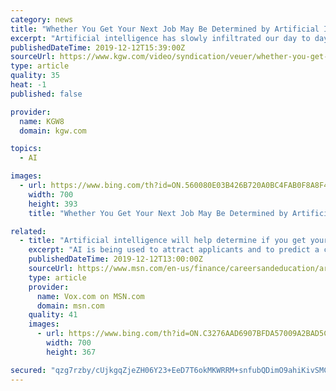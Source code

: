 ```yaml
---
category: news
title: "Whether You Get Your Next Job May Be Determined by Artificial Intelligence"
excerpt: "Artificial intelligence has slowly infiltrated our day to day culture... And now, recruiters are saving time by using AI to determine if you are the best candidate for a job. Veuer's Chandra Lanier has the story."
publishedDateTime: 2019-12-12T15:39:00Z
sourceUrl: https://www.kgw.com/video/syndication/veuer/whether-you-get-your-next-job-may-be-determined-by-artificial-intelligence/602-cb2d9b0b-9f33-42c2-8cd1-86cad418cc9e
type: article
quality: 35
heat: -1
published: false

provider:
  name: KGW8
  domain: kgw.com

topics:
  - AI

images:
  - url: https://www.bing.com/th?id=ON.560080E03B426B720A0BC4FAB0F8A8F4
    width: 700
    height: 393
    title: "Whether You Get Your Next Job May Be Determined by Artificial Intelligence"

related:
  - title: "Artificial intelligence will help determine if you get your next job"
    excerpt: "AI is being used to attract applicants and to predict a candidate’s fit for a position. But is it up to the task?"
    publishedDateTime: 2019-12-12T13:00:00Z
    sourceUrl: https://www.msn.com/en-us/finance/careersandeducation/artificial-intelligence-will-help-determine-if-you-get-your-next-job/ar-AAK3zLJ
    type: article
    provider:
      name: Vox.com on MSN.com
      domain: msn.com
    quality: 41
    images:
      - url: https://www.bing.com/th?id=ON.C3276AAD6907BFDA57009A2BAD5C96C2
        width: 700
        height: 367

secured: "qzg7rzby/cUjkgqZjeZH06Y23+EeD7T6okMKWRRM+snfubQDimO9ahiKivSMChYPwoEkIkT9tHprkgwpV4xfgK/BBJ8bcoRvDbn1Bdby/fuPXHnXSKqNQtJ/mo3I7NAAr4Tq7+rmAR9GawiQeUPjH1JaJmlzhJb+ghwVn+2Sh8wQcbo7KFuwxq/tFzTTKHeyaUWkC1xbkRAChpM825SIGzGgO/G8mEU8OTgan3uq8aVw9+dz5jDDkXYJi2Di4b69LX9Wwc0IWuUQ4lw/ff2VBQ==;szHfjuT43Xwi0pmeOU53mQ=="
---
```


